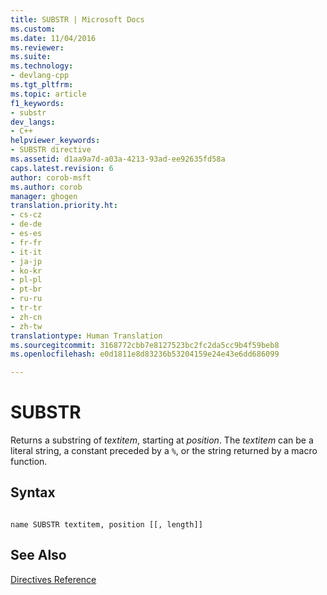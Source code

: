 ```yaml
---
title: SUBSTR | Microsoft Docs
ms.custom: 
ms.date: 11/04/2016
ms.reviewer: 
ms.suite: 
ms.technology:
- devlang-cpp
ms.tgt_pltfrm: 
ms.topic: article
f1_keywords:
- substr
dev_langs:
- C++
helpviewer_keywords:
- SUBSTR directive
ms.assetid: d1aa9a7d-a03a-4213-93ad-ee92635fd58a
caps.latest.revision: 6
author: corob-msft
ms.author: corob
manager: ghogen
translation.priority.ht:
- cs-cz
- de-de
- es-es
- fr-fr
- it-it
- ja-jp
- ko-kr
- pl-pl
- pt-br
- ru-ru
- tr-tr
- zh-cn
- zh-tw
translationtype: Human Translation
ms.sourcegitcommit: 3168772cbb7e8127523bc2fc2da5cc9b4f59beb8
ms.openlocfilehash: e0d1811e8d83236b53204159e24e43e6dd686099

---
```

# SUBSTR
Returns a substring of *textitem*, starting at *position*. The *textitem* can be a literal string, a constant preceded by a `%`, or the string returned by a macro function.  
  
## Syntax  
  
```  
  
name SUBSTR textitem, position [[, length]]  
```  
  
## See Also  
 [Directives Reference](../../assembler/masm/directives-reference.md)


<!--HONumber=Jan17_HO1-->


